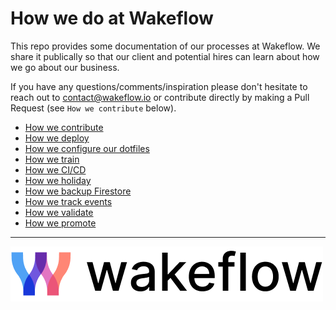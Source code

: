 # How we do at Wakeflow

This repo provides some documentation of our processes at Wakeflow. We share it publically so that our client and potential hires can learn about how we go about our business.

If you have any questions/comments/inspiration please don't hesitate to reach out to contact@wakeflow.io or contribute directly by making a Pull Request (see `How we contribute` below).

* [How we contribute](/contributing.md)
* [How we deploy](/deploying.md)
* [How we configure our dotfiles](/dotfiles.md)
* [How we train](/trainingMaterials.md)
* [How we CI/CD](/cicd.md)
* [How we holiday](/holidays.md)
* [How we backup Firestore](/firestore_backups.md)
* [How we track events](/event_tracking.md)
* [How we validate](/validation.md)
* [How we promote](/progression.md)

---
![Wakeflow](/images/wakeflowlogo.png)